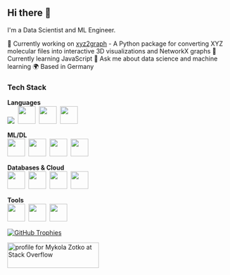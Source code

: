 ## Hi there 👋

I'm a Data Scientist and ML Engineer.

🔭 Currently working on [xyz2graph](https://github.com/zotko/xyz2graph) - A Python package for converting XYZ molecular files into interactive 3D visualizations and NetworkX graphs
🌱 Currently learning JavaScript
💬 Ask me about data science and machine learning
🌍 Based in Germany

### Tech Stack

**Languages**  
<img src="https://cdn.jsdelivr.net/gh/devicons/devicon/icons/python/python-original.svg" />&nbsp;
<img src="https://cdn.jsdelivr.net/gh/devicons/devicon/icons/r/r-original.svg" width="40" height="40"/>&nbsp;
<img src="https://cdn.jsdelivr.net/gh/devicons/devicon/icons/java/java-original.svg" width="40" height="40"/>&nbsp;
<img src="https://cdn.jsdelivr.net/gh/devicons/devicon/icons/scala/scala-original.svg" width="40" height="40"/>

**ML/DL**  
<img src="https://cdn.jsdelivr.net/gh/devicons/devicon/icons/tensorflow/tensorflow-original.svg" width="40" height="40"/>&nbsp;
<img src="https://cdn.jsdelivr.net/gh/devicons/devicon/icons/pytorch/pytorch-original.svg" width="40" height="40"/>&nbsp;
<img src="https://cdn.jsdelivr.net/gh/devicons/devicon/icons/numpy/numpy-original.svg" width="40" height="40"/>&nbsp;
<img src="https://cdn.jsdelivr.net/gh/devicons/devicon/icons/pandas/pandas-original.svg" width="40" height="40"/>

**Databases & Cloud**  
<img src="https://cdn.jsdelivr.net/gh/devicons/devicon/icons/postgresql/postgresql-original.svg" width="40" height="40"/>&nbsp;
<img src="https://cdn.jsdelivr.net/gh/devicons/devicon/icons/mysql/mysql-original.svg" width="40" height="40"/>&nbsp;
<img src="https://cdn.jsdelivr.net/gh/devicons/devicon/icons/amazonwebservices/amazonwebservices-original.svg" width="40" height="40"/>&nbsp;
<img src="https://cdn.jsdelivr.net/gh/devicons/devicon/icons/azure/azure-original.svg" width="40" height="40"/>

**Tools**  
<img src="https://cdn.jsdelivr.net/gh/devicons/devicon/icons/docker/docker-original.svg" width="40" height="40"/>&nbsp;
<img src="https://cdn.jsdelivr.net/gh/devicons/devicon/icons/git/git-original.svg" width="40" height="40"/>&nbsp;
<img src="https://cdn.jsdelivr.net/gh/devicons/devicon/icons/jupyter/jupyter-original.svg" width="40" height="40"/>

[![GitHub Trophies](https://github-profile-trophy.vercel.app/?username=zotko&rank=-C,-B,-?&margin-w=15)](https://github.com/zotko)

<a href="https://stackoverflow.com/users/8973620/mykola-zotko">
  <img src="https://stackoverflow.com/users/flair/8973620.png" width="208" height="58" alt="profile for Mykola Zotko at Stack Overflow" title="profile for Mykola Zotko at Stack Overflow">
</a>
